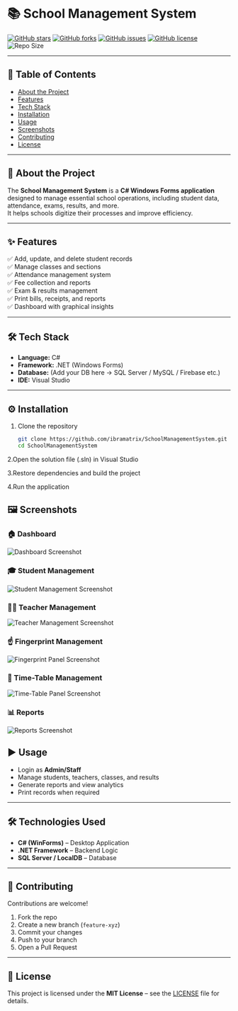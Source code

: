 # 📚 School Management System  

[![GitHub stars](https://img.shields.io/github/stars/ibramatrix/SchoolManagementSystem?style=for-the-badge)](https://github.com/ibramatrix/SchoolManagementSystem/stargazers)
[![GitHub forks](https://img.shields.io/github/forks/ibramatrix/SchoolManagementSystem?style=for-the-badge)](https://github.com/ibramatrix/SchoolManagementSystem/network/members)
[![GitHub issues](https://img.shields.io/github/issues/ibramatrix/SchoolManagementSystem?style=for-the-badge)](https://github.com/ibramatrix/SchoolManagementSystem/issues)
[![GitHub license](https://img.shields.io/github/license/ibramatrix/SchoolManagementSystem?style=for-the-badge)](./LICENSE)
![Repo Size](https://img.shields.io/github/repo-size/ibramatrix/SchoolManagementSystem?style=for-the-badge)

---

## 📑 Table of Contents  
- [About the Project](#-about-the-project)  
- [Features](#-features)  
- [Tech Stack](#-tech-stack)  
- [Installation](#-installation)  
- [Usage](#-usage)  
- [Screenshots](#-screenshots)  
- [Contributing](#-contributing)  
- [License](#-license)  

---

## 📖 About the Project  
The **School Management System** is a **C# Windows Forms application** designed to manage essential school operations, including student data, attendance, exams, results, and more.  
It helps schools digitize their processes and improve efficiency.  

---

## ✨ Features  
✅ Add, update, and delete student records  
✅ Manage classes and sections  
✅ Attendance management system  
✅ Fee collection and reports  
✅ Exam & results management  
✅ Print bills, receipts, and reports  
✅ Dashboard with graphical insights  

---

## 🛠 Tech Stack  
- **Language:** C#  
- **Framework:** .NET (Windows Forms)  
- **Database:** (Add your DB here → SQL Server / MySQL / Firebase etc.)  
- **IDE:** Visual Studio  

---

## ⚙️ Installation  

1. Clone the repository  
   ```bash
   git clone https://github.com/ibramatrix/SchoolManagementSystem.git
   cd SchoolManagementSystem

2.Open the solution file (.sln) in Visual Studio

3.Restore dependencies and build the project

4.Run the application

## 🖼 Screenshots  

### 🏠 Dashboard  
![Dashboard Screenshot](screenshots/Dashboard.PNG)  

### 🎓 Student Management  
![Student Management Screenshot](screenshots/student_management.PNG)  

### 👩‍🏫 Teacher Management  
![Teacher Management Screenshot](screenshots/teacher_management.PNG)  

### ☝️ Fingerprint Management
![Fingerprint Panel Screenshot](screenshots/fingerprint_management.PNG)  

### 📝 Time-Table Management
![Time-Table Panel Screenshot](screenshots/timetable_management.png)  

### 📊 Reports  
![Reports Screenshot](screenshots/reports.PNG)



## ▶️ Usage
- Login as **Admin/Staff**  
- Manage students, teachers, classes, and results  
- Generate reports and view analytics  
- Print records when required  

---

## 🛠 Technologies Used
- **C# (WinForms)** – Desktop Application  
- **.NET Framework** – Backend Logic  
- **SQL Server / LocalDB** – Database  

---

## 🤝 Contributing
Contributions are welcome!  

1. Fork the repo  
2. Create a new branch (`feature-xyz`)  
3. Commit your changes  
4. Push to your branch  
5. Open a Pull Request  

---

## 📜 License
This project is licensed under the **MIT License** – see the [LICENSE](LICENSE) file for details.

